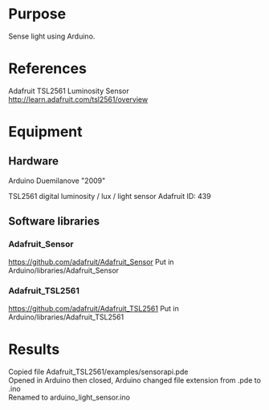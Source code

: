 # Purpose
Sense light using Arduino.

# References
Adafruit TSL2561 Luminosity Sensor
http://learn.adafruit.com/tsl2561/overview

# Equipment
## Hardware
Arduino Duemilanove "2009"  

TSL2561 digital luminosity / lux / light sensor
Adafruit ID: 439

## Software libraries
### Adafruit_Sensor
https://github.com/adafruit/Adafruit_Sensor
Put in Arduino/libraries/Adafruit_Sensor

### Adafruit_TSL2561
https://github.com/adafruit/Adafruit_TSL2561
Put in Arduino/libraries/Adafruit_TSL2561  

# Results
Copied file Adafruit_TSL2561/examples/sensorapi.pde  
Opened in Arduino then closed, Arduino changed file extension from .pde to .ino  
Renamed to arduino_light_sensor.ino  
